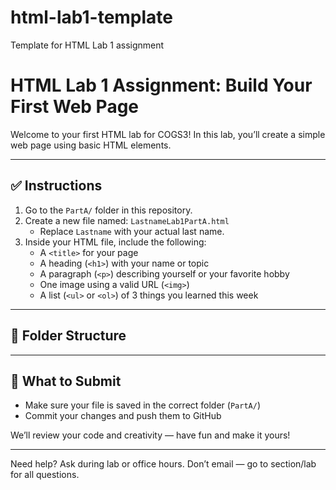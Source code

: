 # html-lab1-template
Template for HTML Lab 1 assignment 

# HTML Lab 1 Assignment: Build Your First Web Page

Welcome to your first HTML lab for COGS3! In this lab, you’ll create a simple web page using basic HTML elements.

---

## ✅ Instructions

1. Go to the `PartA/` folder in this repository.
2. Create a new file named: `LastnameLab1PartA.html`
   - Replace `Lastname` with your actual last name.
3. Inside your HTML file, include the following:
   - A `<title>` for your page  
   - A heading (`<h1>`) with your name or topic  
   - A paragraph (`<p>`) describing yourself or your favorite hobby  
   - One image using a valid URL (`<img>`)  
   - A list (`<ul>` or `<ol>`) of 3 things you learned this week  

---

## 📁 Folder Structure


---

## 🚀 What to Submit

- Make sure your file is saved in the correct folder (`PartA/`)
- Commit your changes and push them to GitHub

We’ll review your code and creativity — have fun and make it yours!

---

Need help? Ask during lab or office hours. Don’t email — go to section/lab for all questions.
